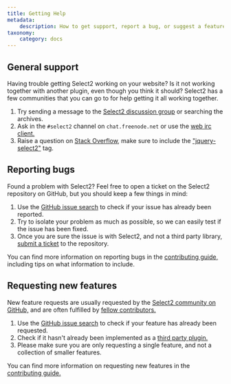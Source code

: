 ```yaml
---
title: Getting Help
metadata:
    description: How to get support, report a bug, or suggest a feature for Select2.
taxonomy:
    category: docs
---
```


## General support

Having trouble getting Select2 working on your website? Is it not working together with another plugin, even though you think it should? Select2 has a few communities that you can go to for help getting it all working together.

1.  Try sending a message to the [Select2 discussion group](https://groups.google.com/d/forum/select2) or searching the archives.
2.  Ask in the `#select2` channel on `chat.freenode.net` or use the [web irc client.](https://webchat.freenode.net/?channels=select2)
3.  Raise a question on [Stack Overflow](http://stackoverflow.com/), make sure to include the ["jquery-select2"](http://stackoverflow.com/questions/tagged/jquery-select2?sort=votes) tag.

## Reporting bugs

Found a problem with Select2? Feel free to open a ticket on the Select2 repository on GitHub, but you should keep a few things in mind:

1.  Use the [GitHub issue search](https://github.com/select2/select2/search?q=&type=Issues) to check if your issue has already been reported.
2.  Try to isolate your problem as much as possible, so we can easily test if the issue has been fixed.
3.  Once you are sure the issue is with Select2, and not a third party library, [submit a ticket](https://github.com/select2/select2/issues/new) to the repository.

You can find more information on reporting bugs in the [contributing guide,](https://github.com/select2/select2/blob/master/CONTRIBUTING.md#reporting-bugs-with-select2) including tips on what information to include.

## Requesting new features

New feature requests are usually requested by the [Select2 community on GitHub,](https://github.com/select2/select2/issues) and are often fulfilled by [fellow contributors.](/contributing)

1.  Use the [GitHub issue search](https://github.com/select2/select2/search?q=&type=Issues) to check if your feature has already been requested.
2.  Check if it hasn't already been implemented as a [third party plugin.](https://github.com/search?q=topic%3Aselect2&type=Repositories)
3.  Please make sure you are only requesting a single feature, and not a collection of smaller features.

You can find more information on requesting new features in the [contributing guide.](https://github.com/select2/select2/blob/master/CONTRIBUTING.md#requesting-features-in-select2)
